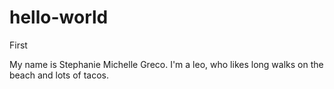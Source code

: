 # hello-world
First

My name is Stephanie Michelle Greco. I'm a leo, who likes long walks on the beach and lots of tacos.
